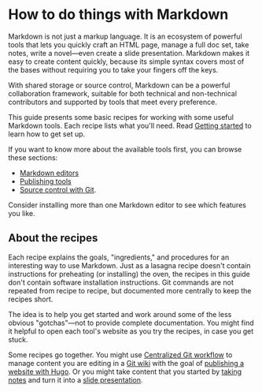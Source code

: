 # How to do things with Markdown

Markdown is not just a markup language. It is an ecosystem of powerful tools that lets you quickly craft an HTML page, manage a full doc set, take notes, write a novel&mdash;even create a slide presentation. Markdown makes it easy to create content quickly, because its simple syntax covers most of the bases without requiring you to take your fingers off the keys.

With shared storage or source control, Markdown can be a powerful collaboration framework, suitable for both technical and non-technical contributors and supported by tools that meet every preference.

This guide presents some basic recipes for working with some useful Markdown tools. Each recipe lists what you'll need. Read [Getting started](getting-started/getting-started/) to learn how to get set up.

If you want to know more about the available tools first, you can browse these sections:

- [Markdown editors](../tools/tools-editors/)
- [Publishing tools](../tools/tools-publishing/) 
- [Source control with Git](../tools/tools-git/).

Consider installing more than one Markdown editor to see which features you like.

## About the recipes

Each recipe explains the goals, "ingredients," and procedures for an interesting way to use Markdown. Just as a lasagna recipe doesn't contain instructions for preheating (or installing) the oven, the recipes in this guide don't contain software installation instructions. Git commands are not repeated from recipe to recipe, but documented more centrally to keep the recipes short.

The idea is to help you get started and work around some of the less obvious "gotchas"&mdash;not to provide complete documentation. You might find it helpful to open each tool's website as you try the recipes, in case you get stuck.

Some recipes go together. You might use [Centralized Git workflow](../recipes/recipes-centralized-workflow/) to manage content you are editing in a [Git wiki](../recipes/recipes-git-wiki/) with the goal of [publishing a website with Hugo](../recipes/recipes-hugo/). Or you might take content that you started by [taking notes](../recipes/recipes-notes/) and turn it into a [slide presentation](../recipes/recipes-slides-remark/).

